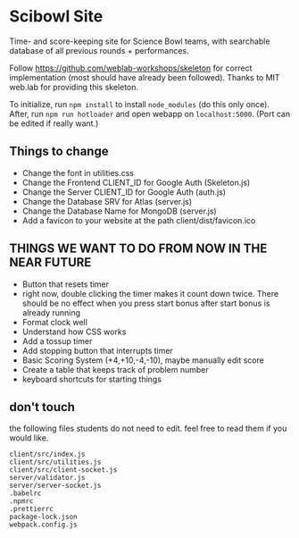 # Scibowl Site

Time- and score-keeping site for Science Bowl teams, with searchable database of all previous rounds + performances.

Follow https://github.com/weblab-workshops/skeleton for correct implementation (most should have already been followed). Thanks to MIT web.lab for providing this skeleton.

To initialize, run ```npm install``` to install ```node_modules``` (do this only once). After, run ```npm run hotloader``` and open webapp on ```localhost:5000```. (Port can be edited if really want.)

## Things to change

- Change the font in utilities.css
- Change the Frontend CLIENT_ID for Google Auth (Skeleton.js)
- Change the Server CLIENT_ID for Google Auth (auth.js)
- Change the Database SRV for Atlas (server.js)
- Change the Database Name for MongoDB (server.js)
- Add a favicon to your website at the path client/dist/favicon.ico

## THINGS WE WANT TO DO FROM NOW IN THE NEAR FUTURE

- Button that resets timer
- right now, double clicking the timer makes it count down twice. There should be no effect when you press start bonus after start bonus is already running
- Format clock well
- Understand how CSS works
- Add a tossup timer
- Add stopping button that interrupts timer
- Basic Scoring System (+4,+10,-4,-10), maybe manually edit score
- Create a table that keeps track of problem number
- keyboard shortcuts for starting things

## don't touch

the following files students do not need to edit. feel free to read them if you would like.

```
client/src/index.js
client/src/utilities.js
client/src/client-socket.js
server/validator.js
server/server-socket.js
.babelrc
.npmrc
.prettierrc
package-lock.json
webpack.config.js
```

